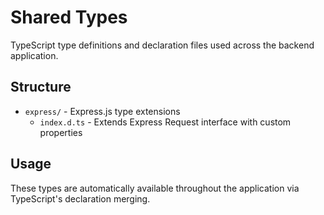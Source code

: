 # Shared Types

TypeScript type definitions and declaration files used across the backend application.

## Structure

- `express/` - Express.js type extensions
  - `index.d.ts` - Extends Express Request interface with custom properties

## Usage

These types are automatically available throughout the application via TypeScript's declaration merging.